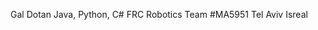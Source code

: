 Gal Dotan
Java, Python, C#
FRC Robotics Team #MA5951
Tel Aviv Isreal

<!---
GalDotan/GalDotan is a ✨ special ✨ repository because its `README.md` (this file) appears on your GitHub profile.
You can click the Preview link to take a look at your changes.
--->
